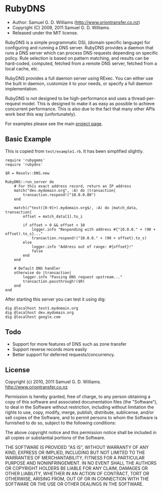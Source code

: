 RubyDNS
=======

* Author: Samuel G. D. Williams (<http://www.oriontransfer.co.nz>)
* Copyright (C) 2009, 2011 Samuel G. D. Williams.
* Released under the MIT license.

RubyDNS is a simple programmatic DSL (domain specific language) for configuring and running a DNS server. RubyDNS provides a daemon that runs a DNS server which can process DNS requests depending on specific policy. Rule selection is based on pattern matching, and results can be hard-coded, computed, fetched from a remote DNS server, fetched from a local cache, etc.

RubyDNS provides a full daemon server using RExec. You can either use the built in daemon, customize it to your needs, or specify a full daemon implementation.

RubyDNS is not designed to be high-performance and uses a thread-per-request model. This is designed to make it as easy as possible to achieve concurrent performance. This is also due to the fact that many other APIs work best this way (unfortunately).

For examples please see the main [project page][1].

[1]: http://www.oriontransfer.co.nz/gems/rubydns

Basic Example
-------------

This is copied from `test/example1.rb`. It has been simplified slightly.

	require 'rubygems'
	require 'rubydns'

	$R = Resolv::DNS.new

	RubyDNS::run_server do
		# For this exact address record, return an IP address
		match("dev.mydomain.org", :A) do |transaction|
			transaction.respond!("10.0.0.80")
		end

		match(/^test([0-9]+).mydomain.org$/, :A) do |match_data, transaction|
			offset = match_data[1].to_i

			if offset > 0 && offset < 10
				logger.info "Responding with address #{"10.0.0." + (90 + offset).to_s}..."
				transaction.respond!("10.0.0." + (90 + offset).to_s)
			else
				logger.info "Address out of range: #{offset}!"
				false
			end
		end

		# Default DNS handler
		otherwise do |transaction|
			logger.info "Passing DNS request upstream..."
			transaction.passthrough!($R)
		end
	end

After starting this server you can test it using dig:

	dig @localhost test1.mydomain.org
	dig @localhost dev.mydomain.org
	dig @localhost google.com

Todo
----

* Support for more features of DNS such as zone transfer
* Support reverse records more easily
* Better support for deferred requests/concurrency.

License
-------

Copyright (c) 2010, 2011 Samuel G. D. Williams. <http://www.oriontransfer.co.nz>

Permission is hereby granted, free of charge, to any person obtaining a copy
of this software and associated documentation files (the "Software"), to deal
in the Software without restriction, including without limitation the rights
to use, copy, modify, merge, publish, distribute, sublicense, and/or sell
copies of the Software, and to permit persons to whom the Software is
furnished to do so, subject to the following conditions:

The above copyright notice and this permission notice shall be included in
all copies or substantial portions of the Software.

THE SOFTWARE IS PROVIDED "AS IS", WITHOUT WARRANTY OF ANY KIND, EXPRESS OR
IMPLIED, INCLUDING BUT NOT LIMITED TO THE WARRANTIES OF MERCHANTABILITY,
FITNESS FOR A PARTICULAR PURPOSE AND NONINFRINGEMENT. IN NO EVENT SHALL THE
AUTHORS OR COPYRIGHT HOLDERS BE LIABLE FOR ANY CLAIM, DAMAGES OR OTHER
LIABILITY, WHETHER IN AN ACTION OF CONTRACT, TORT OR OTHERWISE, ARISING FROM,
OUT OF OR IN CONNECTION WITH THE SOFTWARE OR THE USE OR OTHER DEALINGS IN
THE SOFTWARE.
